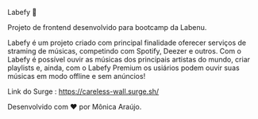 Labefy 🎵

Projeto de frontend desenvolvido para bootcamp da Labenu. 

Labefy é um projeto criado com principal finalidade oferecer serviços de straming de músicas, competindo com Spotify, Deezer e outros. Com o Labefy é possível ouvir as músicas dos principais artistas do mundo, criar playlists e, ainda, com o Labefy Premium os usiários podem ouvir suas músicas em modo offline e sem anúncios!

Link do Surge : https://careless-wall.surge.sh/

Desenvolvido com ❤️ por Mônica Araújo.

